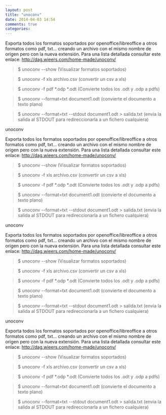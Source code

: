 ```yaml
---
layout: post
title: "unoconv"
date: 2014-04-03 14:54
comments: true
categories: 
---
```

Exporta todos los formatos soportados por openoffice/libreoffice a otros formatos como pdf, txt... creando un archivo con el mismo nombre de origen pero con la nueva extensión. Para una lista detallada consultar este enlace: <http://dag.wieers.com/home-made/unoconv/>

>$ unoconv --show  (Visualizar formatos  soportados)

>$ unoconv -f xls archivo.csv (convertir un csv a xls)

>$ unoconv -f pdf *.odp *.odt (Convierte todos los .odt y .odp a pdfs)

>$ unoconv --format=txt document1.odt (convierte el documento a texto plano)

>$ unoconv --format=txt --stdout document1.odt > salida.txt (envia la salida al STDOUT para redireccionarla a un fichero cualquiera)

unoconv

Exporta todos los formatos soportados por openoffice/libreoffice a otros formatos como pdf, txt... creando un archivo con el mismo nombre de origen pero con la nueva extensión. Para una lista detallada consultar este enlace: <http://dag.wieers.com/home-made/unoconv/>

>$ unoconv --show  (Visualizar formatos  soportados)

>$ unoconv -f xls archivo.csv (convertir un csv a xls)

>$ unoconv -f pdf *.odp *.odt (Convierte todos los .odt y .odp a pdfs)

>$ unoconv --format=txt document1.odt (convierte el documento a texto plano)

>$ unoconv --format=txt --stdout document1.odt > salida.txt (envia la salida al STDOUT para redireccionarla a un fichero cualquiera)

unoconv

Exporta todos los formatos soportados por openoffice/libreoffice a otros formatos como pdf, txt... creando un archivo con el mismo nombre de origen pero con la nueva extensión. Para una lista detallada consultar este enlace: <http://dag.wieers.com/home-made/unoconv/>

>$ unoconv --show  (Visualizar formatos  soportados)

>$ unoconv -f xls archivo.csv (convertir un csv a xls)

>$ unoconv -f pdf *.odp *.odt (Convierte todos los .odt y .odp a pdfs)

>$ unoconv --format=txt document1.odt (convierte el documento a texto plano)

>$ unoconv --format=txt --stdout document1.odt > salida.txt (envia la salida al STDOUT para redireccionarla a un fichero cualquiera)

unoconv

Exporta todos los formatos soportados por openoffice/libreoffice a otros formatos como pdf, txt... creando un archivo con el mismo nombre de origen pero con la nueva extensión. Para una lista detallada consultar este enlace: <http://dag.wieers.com/home-made/unoconv/>

>$ unoconv --show  (Visualizar formatos  soportados)

>$ unoconv -f xls archivo.csv (convertir un csv a xls)

>$ unoconv -f pdf *.odp *.odt (Convierte todos los .odt y .odp a pdfs)

>$ unoconv --format=txt document1.odt (convierte el documento a texto plano)

>$ unoconv --format=txt --stdout document1.odt > salida.txt (envia la salida al STDOUT para redireccionarla a un fichero cualquiera)

